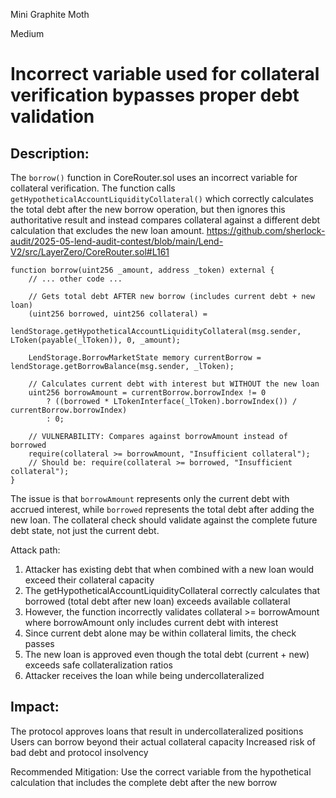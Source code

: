 Mini Graphite Moth

Medium

# Incorrect variable used for collateral verification bypasses proper debt validation

## Description:
The `borrow()` function in CoreRouter.sol uses an incorrect variable for collateral verification. The function calls `getHypotheticalAccountLiquidityCollateral()` which correctly calculates the total debt after the new borrow operation, but then ignores this authoritative result and instead compares collateral against a different debt calculation that excludes the new loan amount.
https://github.com/sherlock-audit/2025-05-lend-audit-contest/blob/main/Lend-V2/src/LayerZero/CoreRouter.sol#L161
```solidity
function borrow(uint256 _amount, address _token) external {
    // ... other code ...
    
    // Gets total debt AFTER new borrow (includes current debt + new loan)
    (uint256 borrowed, uint256 collateral) =
        lendStorage.getHypotheticalAccountLiquidityCollateral(msg.sender, LToken(payable(_lToken)), 0, _amount);

    LendStorage.BorrowMarketState memory currentBorrow = lendStorage.getBorrowBalance(msg.sender, _lToken);

    // Calculates current debt with interest but WITHOUT the new loan
    uint256 borrowAmount = currentBorrow.borrowIndex != 0
        ? ((borrowed * LTokenInterface(_lToken).borrowIndex()) / currentBorrow.borrowIndex)
        : 0;

    // VULNERABILITY: Compares against borrowAmount instead of borrowed
    require(collateral >= borrowAmount, "Insufficient collateral");
    // Should be: require(collateral >= borrowed, "Insufficient collateral");
}
```

The issue is that `borrowAmount` represents only the current debt with accrued interest, while `borrowed` represents the total debt after adding the new loan. The collateral check should validate against the complete future debt state, not just the current debt.

Attack path:
1. Attacker has existing debt that when combined with a new loan would exceed their collateral capacity
2. The getHypotheticalAccountLiquidityCollateral correctly calculates that borrowed (total debt after new loan) exceeds available collateral
3. However, the function incorrectly validates collateral >= borrowAmount where borrowAmount only includes current debt with interest
4. Since current debt alone may be within collateral limits, the check passes
5. The new loan is approved even though the total debt (current + new) exceeds safe collateralization ratios
6. Attacker receives the loan while being undercollateralized

## Impact:
The protocol approves loans that result in undercollateralized positions
Users can borrow beyond their actual collateral capacity
Increased risk of bad debt and protocol insolvency

Recommended Mitigation:
Use the correct variable from the hypothetical calculation that includes the complete debt after the new borrow